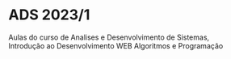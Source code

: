 # ADS 2023/1
 Aulas do curso de Analises e Desenvolvimento de Sistemas,	
 Introdução ao Desenvolvimento WEB
 Algoritmos e Programação
